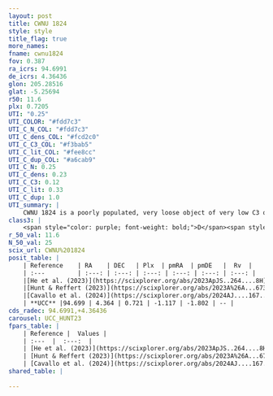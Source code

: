 ```yaml
---
layout: post
title: CWNU 1824
style: style
title_flag: true
more_names: 
fname: cwnu1824
fov: 0.387
ra_icrs: 94.6991
de_icrs: 4.36436
glon: 205.28516
glat: -5.25694
r50: 11.6
plx: 0.7205
UTI: "0.25"
UTI_COLOR: "#fdd7c3"
UTI_C_N_COL: "#fdd7c3"
UTI_C_dens_COL: "#fcd2c0"
UTI_C_C3_COL: "#f3bab5"
UTI_C_lit_COL: "#fee8cc"
UTI_C_dup_COL: "#a6cab9"
UTI_C_N: 0.25
UTI_C_dens: 0.23
UTI_C_C3: 0.12
UTI_C_lit: 0.33
UTI_C_dup: 1.0
UTI_summary: |
    CWNU 1824 is a poorly populated, very loose object of very low C3 quality. It was recently reported in the literature.
class3: |
    <span style="color: purple; font-weight: bold;">D</span><span style="color: red; font-weight: bold;">C</span>
r_50_val: 11.6
N_50_val: 25
scix_url: CWNU%201824
posit_table: |
    | Reference    | RA    | DEC   | Plx  | pmRA  | pmDE   |  Rv  |
    | :---         | :---: | :---: | :---: | :---: | :---: | :---: |
    |[He et al. (2023)](https://scixplorer.org/abs/2023ApJS..264....8H) | 94.691 | 4.407 | 0.725 | -1.105 | -1.797 | -- |
    |[Hunt & Reffert (2023)](https://scixplorer.org/abs/2023A%26A...673A.114H) | 94.465 | 4.362 | 0.725 | -1.11 | -1.789 | -- |
    |[Cavallo et al. (2024)](https://scixplorer.org/abs/2024AJ....167...12C) | 94.662 | 4.352 | 0.726 | -- | -- | -- |
    | **UCC** |94.699 | 4.364 | 0.721 | -1.117 | -1.802 | -- | 
cds_radec: 94.6991,+4.36436
carousel: UCC_HUNT23
fpars_table: |
    | Reference |  Values |
    | :---  |  :---:  |
    | [He et al. (2023)](https://scixplorer.org/abs/2023ApJS..264....8H) | `A0=0.4, m-M=10.85, logAge=6.75` |
    | [Hunt & Reffert (2023)](https://scixplorer.org/abs/2023A%26A...673A.114H) | `AV50=1.594, diffAV50=1.34, MOD50=10.541, logAge50=8.445` |
    | [Cavallo et al. (2024)](https://scixplorer.org/abs/2024AJ....167...12C) | `AV50=1.99, dMod50=10.78, logAge50=7.96, [Fe/H]50=-0.19` |
shared_table: |
    
---
```

